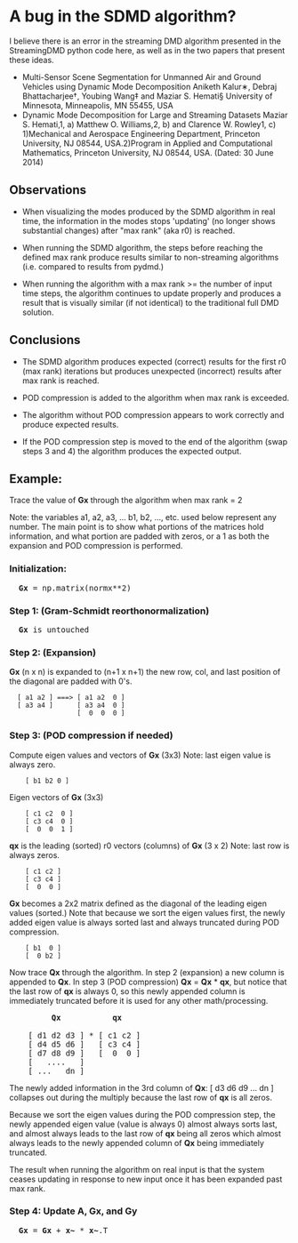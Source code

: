 # A bug in the SDMD algorithm?

I believe there is an error in the streaming DMD algorithm presented
in the StreamingDMD python code here, as well as in the two papers
that present these ideas.

* Multi-Sensor Scene Segmentation for Unmanned Air and Ground Vehicles
  using Dynamic Mode Decomposition Aniketh Kalur∗, Debraj
  Bhattacharjee†, Youbing Wang‡ and Maziar S. Hemati§ University of
  Minnesota, Minneapolis, MN 55455, USA
* Dynamic Mode Decomposition for Large and Streaming Datasets Maziar
  S. Hemati,1, a) Matthew O. Williams,2, b) and Clarence W. Rowley1,
  c) 1)Mechanical and Aerospace Engineering Department, Princeton
  University, NJ 08544, USA.2)Program in Applied and Computational
  Mathematics, Princeton University, NJ 08544, USA.  (Dated: 30 June
  2014)

## Observations

* When visualizing the modes produced by the SDMD algorithm in real
  time, the information in the modes stops 'updating' (no longer shows
  substantial changes) after "max rank" (aka r0) is reached.

* When running the SDMD algorithm, the steps before reaching the
  defined max rank produce results similar to non-streaming algorithms
  (i.e. compared to results from pydmd.)

* When running the algorithm with a max rank >= the number of input
  time steps, the algorithm continues to update properly and produces
  a result that is visually similar (if not identical) to the
  traditional full DMD solution.

## Conclusions

* The SDMD algorithm produces expected (correct) results for the first
  r0 (max rank) iterations but produces unexpected (incorrect) results
  after max rank is reached.

* POD compression is added to the algorithm when max rank is exceeded.

* The algorithm without POD compression appears to work correctly and
  produce expected results.

* If the POD compression step is moved to the end of the algorithm
  (swap steps 3 and 4) the algorithm produces the expected output.

## Example:

Trace the value of **Gx** through the algorithm when max rank = 2

Note: the variables a1, a2, a3, ...  b1, b2, ..., etc. used below
represent any number.  The main point is to show what portions of the
matrices hold information, and what portion are padded with zeros, or
a 1 as both the expansion and POD compression is performed.

### Initialization:

<pre>
  <b>Gx</b> = np.matrix(normx**2)
</pre>

### Step 1: (Gram-Schmidt reorthonormalization)

<pre>
  <b>Gx</b> is untouched
</pre>

### Step 2: (Expansion)

**Gx** (n x n) is expanded to (n+1 x n+1) the new row, col, and last
position of the diagonal are padded with 0's.

```
  [ a1 a2 ] ===> [ a1 a2  0 ]
  [ a3 a4 ]      [ a3 a4  0 ]
                 [  0  0  0 ]
```

### Step 3: (POD compression if needed)

  Compute eigen values and vectors of **Gx** (3x3) Note: last eigen
  value is always zero.

```
    [ b1 b2 0 ]
```

  Eigen vectors of **Gx** (3x3)

```
    [ c1 c2  0 ]
    [ c3 c4  0 ]
    [  0  0  1 ]
```

  **qx** is the leading (sorted) r0 vectors (columns) of **Gx** (3 x
  2) Note: last row is always zeros.

```
    [ c1 c2 ]
    [ c3 c4 ]
    [  0  0 ]
```

  **Gx** becomes a 2x2 matrix defined as the diagonal of the leading
  eigen values (sorted.)  Note that because we sort the eigen values
  first, the newly added eigen value is always sorted last and always
  truncated during POD compression.

```
    [ b1  0 ]
    [  0 b2 ]
```

  Now trace **Qx** through the algorithm.  In step 2 (expansion) a new
  column is appended to **Qx**.  In step 3 (POD compression) **Qx** =
  **Qx** * **qx**, but notice that the last row of **qx** is always 0, so
  this newly appended column is immediately truncated before it is
  used for any other math/processing.
  
<pre>
         <b>Qx           qx</b>

    [ d1 d2 d3 ] * [ c1 c2 ]
    [ d4 d5 d6 ]   [ c3 c4 ]
    [ d7 d8 d9 ]   [  0  0 ]
    [   ....   ]
    [ ...   dn ]
</pre>

  The newly added information in the 3rd column of **Qx**: [ d3 d6 d9
  ... dn ] collapses out during the multiply because the last row of
  **qx** is all zeros.
  
  Because we sort the eigen values during the POD compression step,
  the newly appended eigen value (value is always 0) almost always
  sorts last, and almost always leads to the last row of **qx**
  being all zeros which almost always leads to the newly appended
  column of **Qx** being immediately truncated.

  The result when running the algorithm on real input is that the
  system ceases updating in response to new input once it has been
  expanded past max rank.

### Step 4: Update A, Gx, and Gy

<pre>
  <b>Gx</b> = <b>Gx</b> + <b>x~</b> * <b>x~</b>.T
</pre>